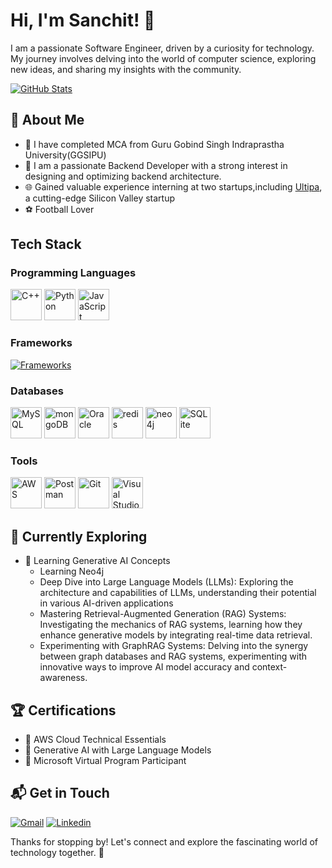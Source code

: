 # Hi, I'm Sanchit! 👋

I am a passionate Software Engineer, driven by a curiosity for technology. My journey involves delving into the world of computer science, exploring new ideas, and sharing my insights with the community.

[![GitHub Stats](https://streak-stats.demolab.com?user=ahuja-sanchitt&theme=tokyonight-duo)](https://git.io/streak-stats)

## 🚀 About Me

- 📝 I have completed MCA from Guru Gobind Singh Indraprastha University(GGSIPU)
- 🔨 I am a passionate Backend Developer with a strong interest in designing and optimizing backend architecture.
- 🌐 Gained valuable experience interning at two startups,including [Ultipa](https://www.linkedin.com/company/ultipa/), a cutting-edge Silicon Valley startup
- ⚽ Football Lover

## Tech Stack

### Programming Languages

<div >
	<img width="50" src="https://user-images.githubusercontent.com/25181517/192106073-90fffafe-3562-4ff9-a37e-c77a2da0ff58.png" alt="C++" title="C++"/>
	<img width="50" src="https://user-images.githubusercontent.com/25181517/183423507-c056a6f9-1ba8-4312-a350-19bcbc5a8697.png" alt="Python" title="Python"/>
	<img width="50" src="https://user-images.githubusercontent.com/25181517/117447155-6a868a00-af3d-11eb-9cfe-245df15c9f3f.png" alt="JavaScript" title="JavaScript"/>	
	
</div>

### Frameworks

[![Frameworks](https://skillicons.dev/icons?i=django,flask,fastapi,express)](https://skillicons.dev)



### Databases
<div >
	<img width="50" src="https://user-images.githubusercontent.com/25181517/183896128-ec99105a-ec1a-4d85-b08b-1aa1620b2046.png" alt="MySQL" title="MySQL"/>
	<img width="50" src="https://user-images.githubusercontent.com/25181517/182884177-d48a8579-2cd0-447a-b9a6-ffc7cb02560e.png" alt="mongoDB" title="mongoDB"/>
	<img width="50" src="https://user-images.githubusercontent.com/25181517/117208736-bdedc080-adf5-11eb-912f-61c7d43705f6.png" alt="Oracle" title="Oracle"/>
	<img width="50" src="https://user-images.githubusercontent.com/25181517/182884894-d3fa6ee0-f2b4-4960-9961-64740f533f2a.png" alt="redis" title="redis"/>
	<img width="50" src="https://user-images.githubusercontent.com/25181517/182884027-02cf00e4-6ac5-49a8-816d-3287a26bc5b4.png" alt="neo4j" title="neo4j"/>
	<img width="50" src="https://github.com/marwin1991/profile-technology-icons/assets/136815194/82df4543-236b-4e45-9604-5434e3faab17" alt="SQLite" title="SQLite"/>
</div>

### Tools
<div >
	<img width="50" src="https://user-images.githubusercontent.com/25181517/183896132-54262f2e-6d98-41e3-8888-e40ab5a17326.png" alt="AWS" title="AWS"/>
	<img width="50" src="https://user-images.githubusercontent.com/25181517/192109061-e138ca71-337c-4019-8d42-4792fdaa7128.png" alt="Postman" title="Postman"/>
	<img width="50" src="https://user-images.githubusercontent.com/25181517/192108372-f71d70ac-7ae6-4c0d-8395-51d8870c2ef0.png" alt="Git" title="Git"/>
	<img width="50" src="https://user-images.githubusercontent.com/25181517/192108891-d86b6220-e232-423a-bf5f-90903e6887c3.png" alt="Visual Studio Code" title="Visual Studio Code"/>
</div>

## 🌱 Currently Exploring

- 🚀 Learning Generative AI Concepts
  - Learning Neo4j
  - Deep Dive into Large Language Models (LLMs): Exploring the architecture and capabilities of LLMs, understanding their potential in various AI-driven applications
  - Mastering Retrieval-Augmented Generation (RAG) Systems: Investigating the mechanics of RAG systems, learning how they enhance generative models by integrating real-time data retrieval.
  - Experimenting with GraphRAG Systems: Delving into the synergy between graph databases and RAG systems, experimenting with innovative ways to improve AI model accuracy and context-awareness.

 ## 🏆 Certifications

- 🌟 AWS Cloud Technical Essentials
- 🌟 Generative AI with Large Language Models
- 🌟 Microsoft Virtual Program Participant


## 📬 Get in Touch

[![Gmail](https://skillicons.dev/icons?i=gmail)](mailto:sanchitahujafas@gmail.com)
[![Linkedin](https://skillicons.dev/icons?i=linkedin)](https://www.linkedin.com/in/sanchit-ahuja-088a871a4/)




Thanks for stopping by! Let's connect and explore the fascinating world of technology together. 🚀



<!--

Here are some ideas to get you started:

- 🔭 I’m currently working on ...
- 🌱 I’m currently learning ...
- 👯 I’m looking to collaborate on ...
- 🤔 I’m looking for help with ...
- 💬 Ask me about ...
- 📫 How to reach me: ...
- 😄 Pronouns: ...
- ⚡ Fun fact: ...
-->
